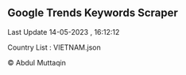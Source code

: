 

## Google Trends Keywords Scraper 
 
Last Update 14-05-2023 , 16:12:12

Country List :
VIETNAM.json



© Abdul Muttaqin 

